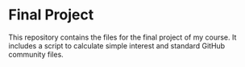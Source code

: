 # Final Project
This repository contains the files for the final project of my course. It includes a script to calculate simple interest and standard GitHub community files.
